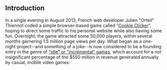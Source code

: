 ## Introduction

In a single evening in August 2013, French web developer Julien "Orteil" Thiennot coded a simple browser-based game called "[Cookie Clicker](https://orteil.dashnet.org/cookieclicker/)", hoping to direct some traffic to his personal website while also having some fun. Overnight, the game attracted some 50,000 players, within several months garnering 1.5 million page views per day. What began as a one-night project--and something of a joke--is now considered to be a founding entry in the genre of ["idle" or "incremental" games](https://en.wikipedia.org/wiki/Incremental_game), which account for a not insignificant percentage of the \$550 million in revenue generated annually by casual, mobile video games.
